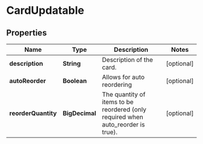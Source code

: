 

# CardUpdatable


## Properties

| Name | Type | Description | Notes |
|------------ | ------------- | ------------- | -------------|
|**description** | **String** | Description of the card. |  [optional] |
|**autoReorder** | **Boolean** | Allows for auto reordering |  [optional] |
|**reorderQuantity** | **BigDecimal** | The quantity of items to be reordered (only required when auto_reorder is true). |  [optional] |



